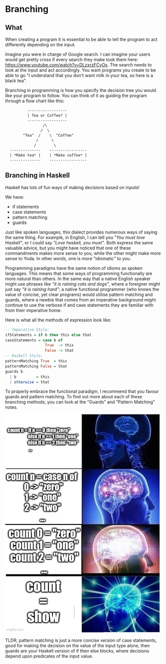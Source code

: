# Branching

## What

When creating a program it is essential to be able to tell the program to act differently depending on the input.

Imagine you were in charge of Google search. I can imagine your users would get pretty cross if every search they make took them here: https://www.youtube.com/watch?v=DLzxrzFCyOs. The search needs to look at the input and act accordingly. You want programs you create to be able to go "I understand that you don't want milk in your tea, so here is a black tea".

Branching in programming is how you specify the decision tree you would like your program to follow. You can think of it as guiding the program through a flow chart like this:

```
          ------------------
          | Tea or Coffee? |
          ------------------
                 /\
                /  \
        "Tea"  /    \  "Coffee"
              /      \
             /        \
  --------------    -----------------
  | *Make tea* |    | *Make coffee* |
  --------------    -----------------
```

## Branching in Haskell

Haskell has lots of fun ways of making decisions based on inputs!

We have:
* if statements
* case statements
* pattern matching
* guards

Just like spoken languages, this dialect provides numerous ways of saying the same thing. For example, in English, I can tell you _"You must love Haskell"_, or I could say _"Love haskell, you must"_. Both express the same valuable advice, but you might have noticed that one of these commandments makes more sense to you, while the other might make more sense to Yoda. In other words, one is more "idiomatic" to you.

Programming paradigms have the same notion of idioms as spoken languages. This means that some ways of programming functionally are more natural than others. In the same way that a native English speaker might use phrases like _"it is raining cats and dogs"_, where a foreigner might just say _"it is raining hard"_; a native functional programmer (who knows the value of concise, yet clear programs) would utilise pattern matching and guards, where a newbie that comes from an imperative background might continue to use the verbose if and case statements they are familiar with from their imperative home.

Here is what all the methods of expression look like:

```haskell
-- Imperative Style:
ifStatements = if b then this else that
caseStatements = case b of
                  True  -> this
                  False -> that
-- Haskell Style:
patternMatching True  = this
patternMatching False = that
guards b
  | b         = this
  | otherwise = that
```

To properly embrace the functional paradigm, I recommend that you favour guards and pattern matching. To find out more about each of these branching methods, you can look at the "Guards" and "Pattern Matching" notes.

![Motivational Meme](BranchingInHaskell.jpg)

TLDR; pattern matching is just a more concise version of case statements, good for making the decision on the value of the input type alone, then guards are your Haskell version of if then else blocks, where decisions depend upon predicates of the input value.
